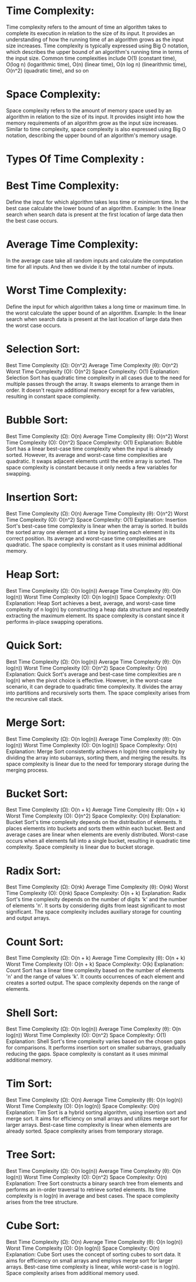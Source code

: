 # Time Complexity:
Time complexity refers to the amount of time an algorithm takes to complete its execution in relation to the size of its input. It provides an understanding of how the running time of an algorithm grows as the input size increases. Time complexity is typically expressed using Big O notation, which describes the upper bound of an algorithm's running time in terms of the input size. Common time complexities include O(1) (constant time), O(log n) (logarithmic time), O(n) (linear time), O(n log n) (linearithmic time), O(n^2) (quadratic time), and so on

# Space Complexity:
Space complexity refers to the amount of memory space used by an algorithm in relation to the size of its input. It provides insight into how the memory requirements of an algorithm grow as the input size increases. Similar to time complexity, space complexity is also expressed using Big O notation, describing the upper bound of an algorithm's memory usage.


# Types Of Time Complexity :

# Best Time Complexity: 
Define the input for which algorithm takes less time or minimum time. In the best case calculate the lower bound of an algorithm. Example: In the linear search when search data is present at the first location of large data then the best case occurs.


# Average Time Complexity:
 In the average case take all random inputs and calculate the computation time for all inputs.
And then we divide it by the total number of inputs.

# Worst Time Complexity:
 Define the input for which algorithm takes a long time or maximum time. In the worst calculate the upper bound of an algorithm. Example: In the linear search when search data is present at the last location of large data then the worst case occurs.

 
# Selection Sort:
Best Time Complexity (Ω): O(n^2)
Average Time Complexity (θ): O(n^2)
Worst Time Complexity (O): O(n^2)
Space Complexity: O(1)
Explanation: Selection Sort has quadratic time complexity in all cases due to the need for multiple passes through the array. It swaps elements to arrange them in order. It doesn't require additional memory except for a few variables, resulting in constant space complexity.


# Bubble Sort:
Best Time Complexity (Ω): O(n)
Average Time Complexity (θ): O(n^2)
Worst Time Complexity (O): O(n^2)
Space Complexity: O(1)
Explanation: Bubble Sort has a linear best-case time complexity when the input is already sorted. However, its average and worst-case time complexities are quadratic. It swaps adjacent elements until the entire array is sorted. The space complexity is constant because it only needs a few variables for swapping.


# Insertion Sort:
Best Time Complexity (Ω): O(n)
Average Time Complexity (θ): O(n^2)
Worst Time Complexity (O): O(n^2)
Space Complexity: O(1)
Explanation: Insertion Sort's best-case time complexity is linear when the array is sorted. It builds the sorted array one element at a time by inserting each element in its correct position. Its average and worst-case time complexities are quadratic. The space complexity is constant as it uses minimal additional memory.

# Heap Sort:
Best Time Complexity (Ω): O(n log(n))
Average Time Complexity (θ): O(n log(n))
Worst Time Complexity (O): O(n log(n))
Space Complexity: O(1)
Explanation: Heap Sort achieves a best, average, and worst-case time complexity of n log(n) by constructing a heap data structure and repeatedly extracting the maximum element. Its space complexity is constant since it performs in-place swapping operations.
 
# Quick Sort:
Best Time Complexity (Ω): O(n log(n))
Average Time Complexity (θ): O(n log(n))
Worst Time Complexity (O): O(n^2)
Space Complexity: O(n)
Explanation: Quick Sort's average and best-case time complexities are n log(n) when the pivot choice is effective. However, in the worst-case scenario, it can degrade to quadratic time complexity. It divides the array into partitions and recursively sorts them. The space complexity arises from the recursive call stack.


# Merge Sort:
Best Time Complexity (Ω): O(n log(n))
Average Time Complexity (θ): O(n log(n))
Worst Time Complexity (O): O(n log(n))
Space Complexity: O(n)
Explanation: Merge Sort consistently achieves n log(n) time complexity by dividing the array into subarrays, sorting them, and merging the results. Its space complexity is linear due to the need for temporary storage during the merging process.

# Bucket Sort:
Best Time Complexity (Ω): O(n + k)
Average Time Complexity (θ): O(n + k)
Worst Time Complexity (O): O(n^2)
Space Complexity: O(n)
Explanation: Bucket Sort's time complexity depends on the distribution of elements. It places elements into buckets and sorts them within each bucket. Best and average cases are linear when elements are evenly distributed. Worst-case occurs when all elements fall into a single bucket, resulting in quadratic time complexity. Space complexity is linear due to bucket storage.

# Radix Sort:
Best Time Complexity (Ω): O(nk)
Average Time Complexity (θ): O(nk)
Worst Time Complexity (O): O(nk)
Space Complexity: O(n + k)
Explanation: Radix Sort's time complexity depends on the number of digits 'k' and the number of elements 'n'. It sorts by considering digits from least significant to most significant. The space complexity includes auxiliary storage for counting and output arrays.


# Count Sort:
Best Time Complexity (Ω): O(n + k)
Average Time Complexity (θ): O(n + k)
Worst Time Complexity (O): O(n + k)
Space Complexity: O(k)
Explanation: Count Sort has a linear time complexity based on the number of elements 'n' and the range of values 'k'. It counts occurrences of each element and creates a sorted output. The space complexity depends on the range of elements.

# Shell Sort:
Best Time Complexity (Ω): O(n log(n))
Average Time Complexity (θ): O(n log(n))
Worst Time Complexity (O): O(n^2)
Space Complexity: O(1)
Explanation: Shell Sort's time complexity varies based on the chosen gaps for comparisons. It performs insertion sort on smaller subarrays, gradually reducing the gaps. Space complexity is constant as it uses minimal additional memory.

# Tim Sort:
Best Time Complexity (Ω): O(n)
Average Time Complexity (θ): O(n log(n))
Worst Time Complexity (O): O(n log(n))
Space Complexity: O(n)
Explanation: Tim Sort is a hybrid sorting algorithm, using insertion sort and merge sort. It aims for efficiency on small arrays and utilizes merge sort for larger arrays. Best-case time complexity is linear when elements are already sorted. Space complexity arises from temporary storage.


# Tree Sort:
Best Time Complexity (Ω): O(n log(n))
Average Time Complexity (θ): O(n log(n))
Worst Time Complexity (O): O(n^2)
Space Complexity: O(n)
Explanation: Tree Sort constructs a binary search tree from elements and performs an in-order traversal to retrieve sorted elements. Its time complexity is n log(n) in average and best cases. The space complexity arises from the tree structure.

# Cube Sort:
Best Time Complexity (Ω): O(n)
Average Time Complexity (θ): O(n log(n))
Worst Time Complexity (O): O(n log(n))
Space Complexity: O(n)
Explanation: Cube Sort uses the concept of sorting cubes to sort data. It aims for efficiency on small arrays and employs merge sort for larger arrays. Best-case time complexity is linear, while worst-case is n log(n). Space complexity arises from additional memory used.
